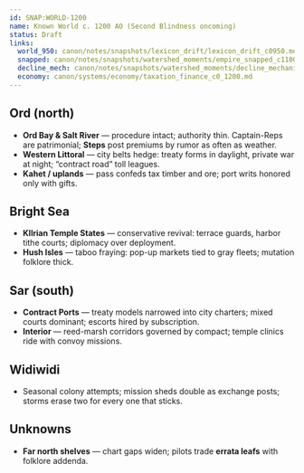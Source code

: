 ```yaml
---
id: SNAP:WORLD-1200
name: Known World c. 1200 AO (Second Blindness oncoming)
status: Draft
links:
  world_950: canon/notes/snapshots/lexicon_drift/lexicon_drift_c0950.md
  snapped: canon/notes/snapshots/watershed_moments/empire_snapped_c1100.md
  decline_mech: canon/notes/snapshots/watershed_moments/decline_mechanics_c1050_1120.md
  economy: canon/systems/economy/taxation_finance_c0_1200.md
---
```


## Ord (north)
- **Ord Bay & Salt River** — procedure intact; authority thin. Captain-Reps are patrimonial; **Steps** post premiums by rumor as often as weather.
- **Western Littoral** — city belts hedge: treaty forms in daylight, private war at night; “contract road” toll leagues. 
- **Kahet / uplands** — pass confeds tax timber and ore; port writs honored only with gifts.

## Bright Sea
- **Kllrian Temple States** — conservative revival: terrace guards, harbor tithe courts; diplomacy over deployment.  
- **Hush Isles** — taboo fraying: pop-up markets tied to gray fleets; mutation folklore thick.

## Sar (south)
- **Contract Ports** — treaty models narrowed into city charters; mixed courts dominant; escorts hired by subscription.  
- **Interior** — reed-marsh corridors governed by compact; temple clinics ride with convoy missions.

## Widiwidi
- Seasonal colony attempts; mission sheds double as exchange posts; storms erase two for every one that sticks.

## Unknowns
- **Far north shelves** — chart gaps widen; pilots trade **errata leafs** with folklore addenda.